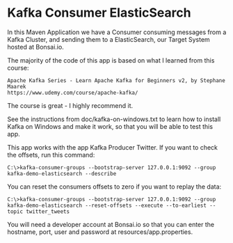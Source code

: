 # Kafka Consumer ElasticSearch

In this Maven Application we have a Consumer consuming messages from a Kafka Cluster,
and sending them to a ElasticSearch, our Target System hosted at Bonsai.io.

The majority of the code of this app is based on what I learned from this course:
                                                    
    Apache Kafka Series - Learn Apache Kafka for Beginners v2, by Stephane Maarek
    https://www.udemy.com/course/apache-kafka/

The course is great - I highly recommend it.

See the instructions from doc/kafka-on-windows.txt to learn 
how to install Kafka on Windows and make it work, so that you
will be able to test this app.

This app works with the app Kafka Producer Twitter. If you want to check the offsets, run this command:

    C:\>kafka-consumer-groups --bootstrap-server 127.0.0.1:9092 --group kafka-demo-elasticsearch --describe

You can reset the consumers offsets to zero if you want to replay the data:

    C:\>kafka-consumer-groups --bootstrap-server 127.0.0.1:9092 --group kafka-demo-elasticsearch --reset-offsets --execute --to-earliest --topic twitter_tweets 

You will need a developer account at Bonsai.io so that you can enter the hostname, port, user and password
at resources/app.properties.

